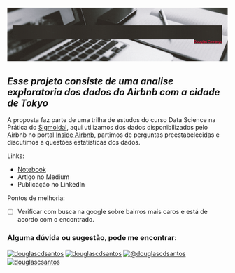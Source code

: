 <p align="center">
  <img src="https://github.com/douglascdsantos/data_science/blob/main/projetos/analisando_os_dados_do_airbnb_(tokyo)/banner_analisando_os_dados_do_airbnb_(tokyo).gif.gif?raw=true" >
</p>


*Esse projeto consiste de uma analise exploratoria dos dados do Airbnb com a cidade de Tokyo*
-
A proposta faz parte de uma trilha de estudos do curso Data Science na Prática do [Sigmoidal](https://www.instagram.com/sigmoidal.ai/), aqui utilizamos dos dados disponibilizados pelo Airbnb no portal [Inside Airbnb](https://insideairbnb.com/), partimos de perguntas preestabelecidas e discutimos a questões estatísticas dos dados.

Links:
- [Notebook](https://github.com/douglascdsantos/data_science/blob/main/projetos/analisando_os_dados_do_airbnb_(tokyo)/notebook/Analisando_os_Dados_do_Airbnb_(Tokyo).ipynb)
- Artigo no Medium
- Publicação no LinkedIn

Pontos de melhoria:
- [ ] Verificar com busca na google sobre bairros mais caros e está de acordo com o encontrado.

 
<h3 align="left">Alguma dúvida ou sugestão, pode me encontrar:</h3>
<p align="left">
<a href="https://linkedin.com/in/douglascdsantos" target="blank"><img align="center" src="https://raw.githubusercontent.com/rahuldkjain/github-profile-readme-generator/master/src/images/icons/Social/linked-in-alt.svg" alt="douglascdsantos" height="30" width="40" /></a>
<a href="https://instagram.com/douglascdsantos" target="blank"><img align="center" src="https://raw.githubusercontent.com/rahuldkjain/github-profile-readme-generator/master/src/images/icons/Social/instagram.svg" alt="douglascdsantos" height="30" width="40" /></a>
<a href="https://douglascdsantos.medium.com/" target="blank"><img align="center" src="https://raw.githubusercontent.com/rahuldkjain/github-profile-readme-generator/master/src/images/icons/Social/medium.svg" alt="@douglascdsantos" height="30" width="40" /></a>
<a href="https://kaggle.com/douglascsantos" target="blank"><img align="center" src="https://raw.githubusercontent.com/rahuldkjain/github-profile-readme-generator/master/src/images/icons/Social/kaggle.svg" alt="douglascsantos" height="30" width="40" /></a>
</p>
